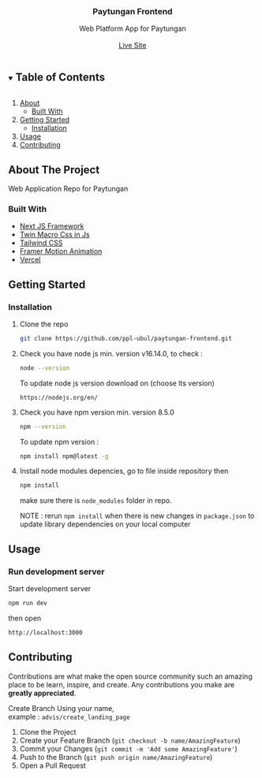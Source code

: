 <!-- PROJECT LOGO -->
<br />
<p align="center">
  <h3 align="center">Paytungan Frontend</h3>

  <p align="center">
    Web Platform App for Paytungan
    <br />
    <br />
    <a href="https://paytungan.vercel.app">Live Site</a>
  </p>
</p>

<!-- TABLE OF CONTENTS -->
<details open="open">
  <summary><h2 style="display: inline-block">Table of Contents</h2></summary>
  <ol>
    <li>
      <a href="#about-the-project">About</a>
      <ul>
        <li><a href="#built-with">Built With</a></li>
      </ul>
    </li>
    <li>
      <a href="#getting-started">Getting Started</a>
      <ul>
        <li><a href="#installation">Installation</a></li>
      </ul>
    </li>
    <li><a href="#usage">Usage</a></li>
    <li><a href="#contributing">Contributing</a></li>
  </ol>
</details>

<!-- ABOUT THE PROJECT -->

## About The Project

Web Application Repo for Paytungan

### Built With

-   [Next JS Framework](https://nextjs.org/)
-   [Twin Macro Css in Js](https://github.com/ben-rogerson/twin.macro)
-   [Tailwind CSS](https://tailwindcss.com/)
-   [Framer Motion Animation](https://www.framer.com/motion/)
-   [Vercel](https://vercel.com/)

<!-- GETTING STARTED -->

## Getting Started

### Installation

1. Clone the repo
    ```sh
    git clone https://github.com/ppl-ubul/paytungan-frontend.git
    ```
2. Check you have node js min. version v16.14.0, to check :
    ```sh
    node --version
    ```
    To update node js version download on (choose lts version)
    ```link
    https://nodejs.org/en/
    ```
3. Check you have npm version min. version 8.5.0
    ```sh
    npm --version
    ```
    To update npm version :
    ```sh
    npm install npm@latest -g
    ```
4. Install node modules depencies, go to file inside repository then
    ```sh
    npm install
    ```
    make sure there is ```node_modules``` folder in repo. 
    
    NOTE : rerun ```npm install``` when there is new changes in ```package.json``` to update library dependencies on your local computer

<!-- USAGE EXAMPLES -->

## Usage

### Run development server
Start development server
```sh
npm run dev
```
then open
```sh
http://localhost:3000
```

## Contributing

Contributions are what make the open source community such an amazing place to be learn, inspire, and create. Any contributions you make are **greatly appreciated**.

Create Branch Using your name,
<br/>
example : `advis/create_landing_page`

1. Clone the Project
2. Create your Feature Branch (`git checkout -b name/AmazingFeature`)
3. Commit your Changes (`git commit -m 'Add some AmazingFeature'`)
4. Push to the Branch (`git push origin name/AmazingFeature`)
5. Open a Pull Request